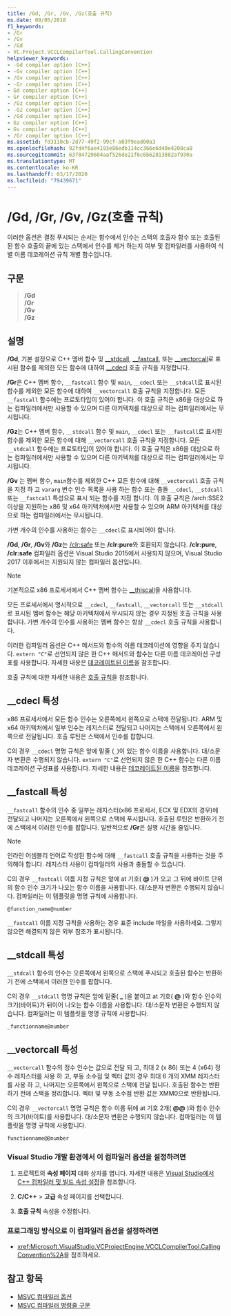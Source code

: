 ```yaml
---
title: /Gd, /Gr, /Gv, /Gz(호출 규칙)
ms.date: 09/05/2018
f1_keywords:
- /Gr
- /Gv
- /Gd
- VC.Project.VCCLCompilerTool.CallingConvention
helpviewer_keywords:
- -Gd compiler option [C++]
- -Gv compiler option [C++]
- /Gv compiler option [C++]
- -Gr compiler option [C++]
- Gd compiler option [C++]
- Gr compiler option [C++]
- /Gz compiler option [C++]
- -Gz compiler option [C++]
- /Gd compiler option [C++]
- Gz compiler option [C++]
- Gv compiler option [C++]
- /Gr compiler option [C++]
ms.assetid: fd3110cb-2d77-49f2-99cf-a03f9ead00a3
ms.openlocfilehash: 92fd4f6ae4193e86edb114cc366e6d40e4208ca8
ms.sourcegitcommit: 63784729604aaf526de21f6c6b62813882af930a
ms.translationtype: MT
ms.contentlocale: ko-KR
ms.lasthandoff: 03/17/2020
ms.locfileid: "79439671"
---
```

# <a name="gd-gr-gv-gz-calling-convention"></a>/Gd, /Gr, /Gv, /Gz(호출 규칙)

이러한 옵션은 결정 푸시되는 순서는 함수에서 인수는 스택의 호출자 함수 또는 호출된 된 함수 호출의 끝에 있는 스택에서 인수를 제거 하는지 여부 및 컴파일러를 사용하여 식별 이름 데코레이션 규칙 개별 함수입니다.

## <a name="syntax"></a>구문

> **/Gd**<br/>
> **/Gr**<br/>
> **/Gv**<br/>
> **/Gz**

## <a name="remarks"></a>설명

**/Gd**, 기본 설정으로 C++ 멤버 함수 및 [__stdcall](../../cpp/cdecl.md), [__fastcall](../../cpp/stdcall.md), 또는 [__vectorcall](../../cpp/fastcall.md)로 표시된 함수를 제외한 모든 함수에 대하여 [__cdecl](../../cpp/vectorcall.md) 호출 규칙을 지정합니다.

**/Gr**은 C++ 멤버 함수, `__fastcall` 함수 및 `main`, `__cdecl` 또는 `__stdcall`로 표시된 함수를 제외한 모든 함수에 대하여 `__vectorcall` 호출 규칙을 지정합니다. 모든 `__fastcall` 함수에는 프로토타입이 있어야 합니다. 이 호출 규칙은 x86을 대상으로 하는 컴파일러에서만 사용할 수 있으며 다른 아키텍처를 대상으로 하는 컴파일러에서는 무시됩니다.

**/Gz**는 C++ 멤버 함수, `__stdcall` 함수 및 `main`, `__cdecl` 또는 `__fastcall`로 표시된 함수를 제외한 모든 함수에 대해 `__vectorcall` 호출 규칙을 지정합니다. 모든 `__stdcall` 함수에는 프로토타입이 있어야 합니다. 이 호출 규칙은 x86을 대상으로 하는 컴파일러에서만 사용할 수 있으며 다른 아키텍처를 대상으로 하는 컴파일러에서는 무시됩니다.

**/Gv** 는 멤버 함수, `main`함수를 제외한 C++ 모든 함수에 대해 `__vectorcall` 호출 규칙을 지정 하 고 `vararg` 변수 인수 목록을 사용 하는 함수 또는 충돌 `__cdecl`, `__stdcall`또는 `__fastcall` 특성으로 표시 되는 함수를 지정 합니다. 이 호출 규칙은 /arch:SSE2 이상을 지원하는 x86 및 x64 아키텍처에서만 사용할 수 있으며 ARM 아키텍처를 대상으로 하는 컴파일러에서는 무시됩니다.

가변 개수의 인수를 사용하는 함수는 `__cdecl`로 표시되어야 합니다.

**/Gd**, **/Gr**, **/Gv**와 **/Gz**는 [/clr:safe](clr-common-language-runtime-compilation.md) 또는 **/clr:pure**와 호환되지 않습니다. **/clr:pure**, **/clr:safe** 컴파일러 옵션은 Visual Studio 2015에서 사용되지 않으며, Visual Studio 2017 이후에서는 지원되지 않는 컴파일러 옵션입니다.

> [!NOTE]
> 기본적으로 x86 프로세서에서 C++ 멤버 함수는 [__thiscall](../../cpp/thiscall.md)을 사용합니다.

모든 프로세서에서 명시적으로 `__cdecl`, `__fastcall`, `__vectorcall` 또는 `__stdcall`로 표시된 멤버 함수는 해당 아키텍처에서 무시되지 않는 경우 지정된 호출 규칙을 사용합니다. 가변 개수의 인수를 사용하는 멤버 함수는 항상 `__cdecl` 호출 규칙을 사용합니다.

이러한 컴파일러 옵션은 C++ 메서드와 함수의 이름 데코레이션에 영향을 주지 않습니다. `extern "C"`로 선언되지 않은 한 C++ 메서드와 함수는 다른 이름 데코레이션 구성표를 사용합니다. 자세한 내용은 [데코레이트된 이름](decorated-names.md)을 참조합니다.

호출 규칙에 대한 자세한 내용은 [호출 규칙](../../cpp/calling-conventions.md)을 참조합니다.

## <a name="__cdecl-specifics"></a>__cdecl 특성

x86 프로세서에서 모든 함수 인수는 오른쪽에서 왼쪽으로 스택에 전달됩니다. ARM 및 x64 아키텍처에서 일부 인수는 레지스터로 전달되고 나머지는 스택에서 오른쪽에서 왼쪽으로 전달됩니다. 호출 루틴은 스택에서 인수를 팝합니다.

C의 경우 `__cdecl` 명명 규칙은 앞에 밑줄 (`_`)이 있는 함수 이름을 사용합니다. 대/소문자 변환은 수행되지 않습니다. `extern "C"`로 선언되지 않은 한 C++ 함수는 다른 이름 데코레이션 구성표를 사용합니다. 자세한 내용은 [데코레이트된 이름](decorated-names.md)을 참조합니다.

## <a name="__fastcall-specifics"></a>__fastcall 특성

`__fastcall`  함수의 인수 중 일부는 레지스터(x86 프로세서, ECX 및 EDX의 경우)에 전달되고 나머지는 오른쪽에서 왼쪽으로 스택에 푸시됩니다. 호출된 루틴은 반환하기 전에 스택에서 이러한 인수를 팝합니다. 일반적으로 **/Gr**은 실행 시간을 줄입니다.

> [!NOTE]
> 인라인 어셈블리 언어로 작성된 함수에 대해 `__fastcall` 호출 규칙을 사용하는 것을 주의해야 합니다. 레지스터 사용이 컴파일러의 사용과 충돌할 수 있습니다.

C의 경우 `__fastcall` 이름 지정 규칙은 앞에 at 기호( **\@** )가 오고 그 뒤에 바이트 단위의 함수 인수 크기가 나오는 함수 이름을 사용합니다. 대/소문자 변환은 수행되지 않습니다. 컴파일러는 이 템플릿을 명명 규칙에 사용합니다.

`@function_name@number`

`__fastcall` 이름 지정 규칙을 사용하는 경우 표준 include 파일을 사용하세요. 그렇지 않으면 해결되지 않은 외부 참조가 표시됩니다.

## <a name="__stdcall-specifics"></a>__stdcall 특성

`__stdcall` 함수의 인수는 오른쪽에서 왼쪽으로 스택에 푸시되고 호출된 함수는 반환하기 전에 스택에서 이러한 인수를 팝합니다.

C의 경우 `__stdcall` 명명 규칙은 앞에 밑줄( **\_** )을 붙이고 at 기호( **\@** )와 함수 인수의 크기(바이트)가 뒤이어 나오는 함수 이름을 사용합니다. 대/소문자 변환은 수행되지 않습니다. 컴파일러는 이 템플릿을 명명 규칙에 사용합니다.

`_functionname@number`

## <a name="__vectorcall-specifics"></a>__vectorcall 특성

`__vectorcall` 함수의 정수 인수는 값으로 전달 되 고, 최대 2 (x 86) 또는 4 (x64) 정수 레지스터를 사용 하 고, 부동 소수점 및 벡터 값의 경우 최대 6 개의 XMM 레지스터를 사용 하 고, 나머지는 오른쪽에서 왼쪽으로 스택에 전달 됩니다. 호출된 함수는 반환하기 전에 스택을 정리합니다. 벡터 및 부동 소수점 반환 값은 XMM0으로 반환됩니다.

C의 경우 `__vectorcall` 명명 규칙은 함수 이름 뒤에 at 기호 2개( **\@\@** )와 함수 인수의 크기(바이트)를 사용합니다. 대/소문자 변환은 수행되지 않습니다. 컴파일러는 이 템플릿을 명명 규칙에 사용합니다.

`functionname@@number`

### <a name="to-set-this-compiler-option-in-the-visual-studio-development-environment"></a>Visual Studio 개발 환경에서 이 컴파일러 옵션을 설정하려면

1. 프로젝트의 **속성 페이지** 대화 상자를 엽니다. 자세한 내용은 [Visual Studio에서 C++ 컴파일러 및 빌드 속성 설정](../working-with-project-properties.md)을 참조합니다.

1. **C/C++**  > **고급** 속성 페이지를 선택합니다.

1. **호출 규칙** 속성을 수정합니다.

### <a name="to-set-this-compiler-option-programmatically"></a>프로그래밍 방식으로 이 컴파일러 옵션을 설정하려면

- <xref:Microsoft.VisualStudio.VCProjectEngine.VCCLCompilerTool.CallingConvention%2A>을 참조하세요.

## <a name="see-also"></a>참고 항목

- [MSVC 컴파일러 옵션](compiler-options.md)
- [MSVC 컴파일러 명령줄 구문](compiler-command-line-syntax.md)
 